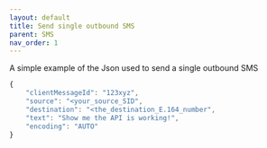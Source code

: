 ```yaml
---
layout: default
title: Send single outbound SMS
parent: SMS
nav_order: 1
---
```


A simple example of the Json used to send a single outbound SMS

```js
{
    "clientMessageId": "123xyz",
    "source": "<your_source_SID",
    "destination": "<the_destination_E.164_number",
    "text": "Show me the API is working!",
    "encoding": "AUTO"
}
```

